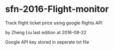 # sfn-2016-Flight-monitor
Track flight ticket price using google flights API

by Zheng Liu
last edition at 2016-08-22

Google API key stored in seperate txt file 
